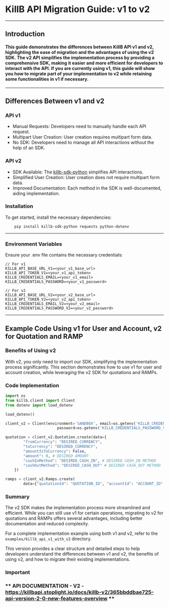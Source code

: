# KillB API Migration Guide: v1 to v2

-----------

## Introduction

#### This guide demonstrates the differences between KillB API v1 and v2, highlighting the ease of migration and the advantages of using the v2 SDK. The v2 API simplifies the implementation process by providing a comprehensive SDK, making it easier and more efficient for developers to interact with the API. If you are currently using v1, this guide will show you how to migrate part of your implementation to v2 while retaining some functionalities in v1 if necessary.

---------

## Differences Between v1 and v2

### API v1

- Manual Requests: Developers need to manually handle each API request.
- Multipart User Creation: User creation requires multipart form data.
- No SDK: Developers need to manage all API interactions without the help of an SDK.


### API v2

- SDK Available: The [killb-sdk-python](!https://pypi.org/project/killb-sdk-python/#description) simplifies API interactions.
- Simplified User Creation: User creation does not require multipart form data.
- Improved Documentation: Each method in the SDK is well-documented, aiding implementation.


### Installation

To get started, install the necessary dependencies:

```shell
    pip install killb-sdk-python requests python-dotenv   
```

-----

### Environment Variables

Ensure your .env file contains the necessary credentials:

```shell
// For v1
KILLB_API_BASE_URL_V1=<your_v1_base_url>
KILLB_API_TOKEN_V1=<your_v1_api_token>
KILLB_CREDENTIALS_EMAIL=<your_v1_email>
KILLB_CREDENTIALS_PASSWORD=<your_v1_password>

// For v2
KILLB_API_BASE_URL_V2=<your_v2_base_url>
KILLB_API_TOKEN_V2=<your_v2_api_token>
KILLB_CREDENTIALS_EMAIL_V2=<your_v2_email>
KILLB_CREDENTIALS_PASSWORD_V2=<your_v2_password>
```

------

## Example Code Using v1 for User and Account, v2 for Quotation and RAMP

### Benefits of Using v2

With v2, you only need to import our SDK, simplifying the implementation process significantly. This section demonstrates how to use v1 for user and account creation, while leveraging the v2 SDK for quotations and RAMPs.

### Code Implementation
````python
import os
from killb.client import Client
from dotenv import load_dotenv

load_dotenv()

client_v2 = Client(environment='SANDBOX', email=os.getenv('KILLB_CREDENTIALS_EMAIL_V2'),
                       password=os.getenv('KILLB_CREDENTIALS_PASSWORD_V2'), api_key=os.getenv('KILLB_API_TOKEN_V2'))

quotation = client_v2.Quotation.create(data={
        "fromCurrency": "DESIRED_CURRENCY",
        "toCurrency": "DESIRED_CURRENCY",
        "amountIsToCurrency": False,
        "amount": 0, # DESIRED AMOUNT
        "cashInMethod": "DESIRED_CASH_IN", # DESIRED CASH_IN METHOD
        "cashOutMethod": "DESIRED_CASH_OUT" # DESIRED CASH_OUT METHOD
    })

ramps = client_v2.Ramps.create(
        data={"quotationId": "QUOTATION_ID", "accountId": "ACCOUNT_ID", "userId": "USER_ID"})
````

### Summary

The v2 SDK makes the implementation process more streamlined and efficient. While you can still use v1 for certain operations, migrating to v2 for quotations and RAMPs offers several advantages, including better documentation and reduced complexity.

For a complete implementation example using both v1 and v2, refer to the `examples/killb_api_v1_with_v2` directory.

This version provides a clear structure and detailed steps to help developers understand the differences between v1 and v2, the benefits of using v2, and how to migrate their existing implementations.

### Important

### ** API DOCUMENTATION - V2 - https://killbapi.stoplight.io/docs/killb-v2/365bbddbae725-api-version-2-0-new-features-overview ** 